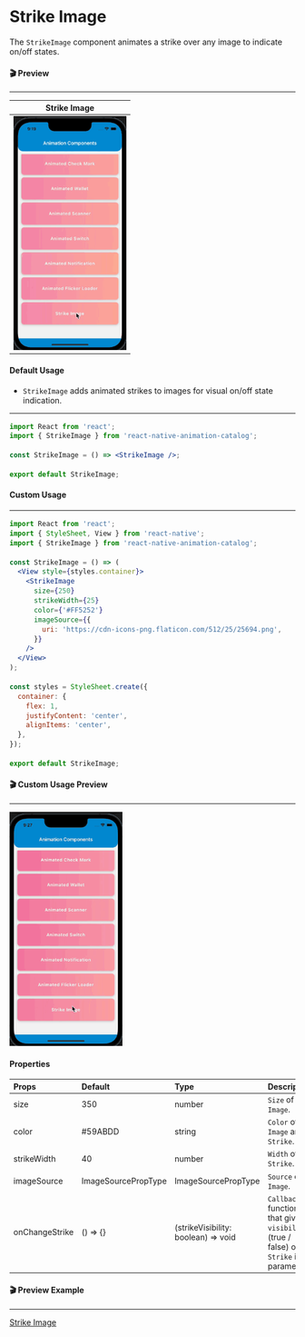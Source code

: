 # Strike Image

The `StrikeImage` component animates a strike over any image to indicate on/off states.

#### 🎬 Preview

---

|             Strike Image             |
| :---------------------------------: |
| ![alt tag](/assets/StrikeImage.gif) |

#### Default Usage

- `StrikeImage` adds animated strikes to images for visual on/off state indication.

---

```jsx
import React from 'react';
import { StrikeImage } from 'react-native-animation-catalog';

const StrikeImage = () => <StrikeImage />;

export default StrikeImage;
```

#### Custom Usage

---

```jsx
import React from 'react';
import { StyleSheet, View } from 'react-native';
import { StrikeImage } from 'react-native-animation-catalog';

const StrikeImage = () => (
  <View style={styles.container}>
    <StrikeImage
      size={250}
      strikeWidth={25}
      color={'#FF5252'}
      imageSource={{
        uri: 'https://cdn-icons-png.flaticon.com/512/25/25694.png',
      }}
    />
  </View>
);

const styles = StyleSheet.create({
  container: {
    flex: 1,
    justifyContent: 'center',
    alignItems: 'center',
  },
});

export default StrikeImage;
```

#### 🎬 Custom Usage Preview

---

![alt tag](/assets/CustomStrikeImage.gif)

#### Properties

| Props          | Default             | Type                                | Description                                                                          |
| :------------- | :------------------ | :---------------------------------- | :----------------------------------------------------------------------------------- |
| size           | 350                 | number                              | `Size` of `Image`.                                                                   |
| color          | #59ABDD             | string                              | `Color` of `Image` and `Strike`.                                                     |
| strikeWidth    | 40                  | number                              | `Width` of `Strike`.                                                                 |
| imageSource    | ImageSourcePropType | ImageSourcePropType                 | `Source` of `Image`.                                                                 |
| onChangeStrike | () => {}            | (strikeVisibility: boolean) => void | `Callback` function that gives `visibility` (true / false) of `Strike` in parameter. |

#### 🎬 Preview Example

---

[Strike Image](/example/src/modules/StrikeImage/StrikeImageScreen.tsx)
